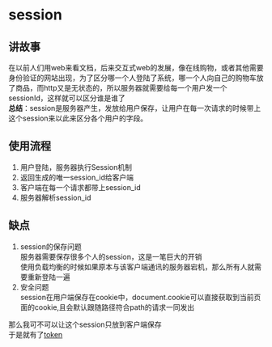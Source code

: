 # session
## 讲故事
在以前人们用web来看文档，后来交互式web的发展，像在线购物，或者其他需要身份验证的网站出现，为了区分哪一个人登陆了系统，哪一个人向自己的购物车放了商品，而http又是无状态的，所以服务器就需要给每一个用户发一个sessionId，这样就可以区分谁是谁了  
**总结**：session是服务器产生，发放给用户保存，让用户在每一次请求的时候带上这个session来以此来区分各个用户的字段。
## 使用流程
1. 用户登陆，服务器执行Session机制
2. 返回生成的唯一session_id给客户端
3. 客户端在每一个请求都带上session_id
4. 服务器解析session_id

## 缺点
1. session的保存问题  
服务器需要保存很多个人的session，这是一笔巨大的开销   
使用负载均衡的时候如果原本与该客户端通讯的服务器宕机，那么所有人就需要重新登陆一遍
2. 安全问题   
session在用户端保存在cookie中，document.cookie可以直接获取到当前页面的cookie,且会默认跟随路径符合path的请求一同发出   

那么我可不可以让这个session只放到客户端保存  
于是就有了[token](token.md)
